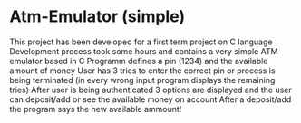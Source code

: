 # Atm-Emulator (simple)
This project has been developed for a first term project on C language
Development process took some hours and contains a very simple ATM emulator based in C
Programm defines a pin (1234) and the available amount of money 
User has 3 tries to enter the correct pin or process is being terminated (in every wrong input program displays the remaining tries)
After user is being authenticated 3 options are displayed and the user can deposit/add or see the available money on account
After a deposit/add the program says the new available ammount!

